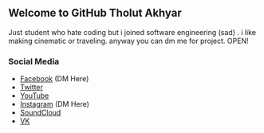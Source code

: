 ## Welcome to GitHub Tholut Akhyar

Just student who hate coding but i joined software engineering (sad) . i like making cinematic or traveling. anyway you can dm me for project. OPEN!

### Social Media

- [Facebook](https://facebook.com/TholutAkhyar) (DM Here)
- [Twitter](https://twitter.com/TholutAkhyar)
- [YouTube](https://youtube.com/TholutAkhyar)
- [Instagram](https://instagram.com/TholutAkhyar) (DM Here)
- [SoundCloud](https://soundcloud.com/TholutAkhyar)
- [VK](https://vk.com/TholutAkhyar)
